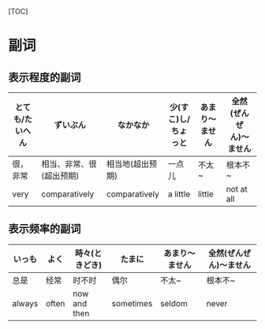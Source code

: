 [TOC]

# 副词

## 表示程度的副词

| とても/たいへん | ずいぶん | なかなか | 少(すこ)し/ちょっと | あまり〜ません | 全然(ぜんぜん)〜ません |
| --- | --- | --- | --- | --- | --- |
| 很，非常 | 相当、非常、很(超出预期) | 相当地(超出预期) | 一点儿 | 不太~ | 根本不~ |
| very | comparatively | comparatively | a little | little | not at all |

## 表示频率的副词

| いっも | よく | 時々(ときどき) | たまに | あまり〜ません | 全然(ぜんぜん)〜ません |
| --- | --- | --- | --- | --- | --- |
| 总是 | 经常 | 时不时 | 偶尔 | 不太~ | 根本不~ |
| always | often | now and then | sometimes | seldom | never |


